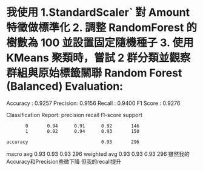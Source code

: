 我使用
1.StandardScaler` 對 Amount 特徵做標準化
2. 調整 RandomForest 的樹數為 100 並設置固定隨機種子
3. 使用 KMeans 聚類時，嘗試 2 群分類並觀察群組與原始標籤關聯
 Random Forest (Balanced) Evaluation:
========================================
Accuracy : 0.9257
Precision: 0.9156
Recall   : 0.9400
F1 Score : 0.9276

Classification Report:
              precision    recall  f1-score   support

           0       0.94      0.91      0.92       146
           1       0.92      0.94      0.93       150

    accuracy                           0.93       296
   macro avg       0.93      0.93      0.93       296
weighted avg       0.93      0.93      0.93       296
雖然我的Accuracy和Precision些微下降 但我的recall提升

